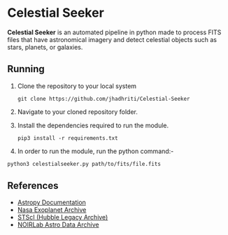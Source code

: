 # Celestial Seeker

**Celestial Seeker** is an automated pipeline in python made to process FITS files that have astronomical imagery and detect celestial objects such as stars, planets, or galaxies.

## Running

1. Clone the repository to your local system
   
     `git clone https://github.com/jhadhriti/Celestial-Seeker`

2. Navigate to your cloned repository folder.

3. Install the dependencies required to run the module.
   
   `pip3 install -r requirements.txt`

4. In order to run the module, run the python command:-

  ```sh
python3 celestialseeker.py path/to/fits/file.fits
```

## References
- [Astropy Documentation](https://docs.astropy.org/en/stable/index.html)
- [Nasa Exoplanet Archive](https://exoplanetarchive.ipac.caltech.edu/)
- [STScI (Hubble Legacy Archive)](https://hla.stsci.edu/)
- [NOIRLab Astro Data Archive](https://astroarchive.noirlab.edu/)

## 

